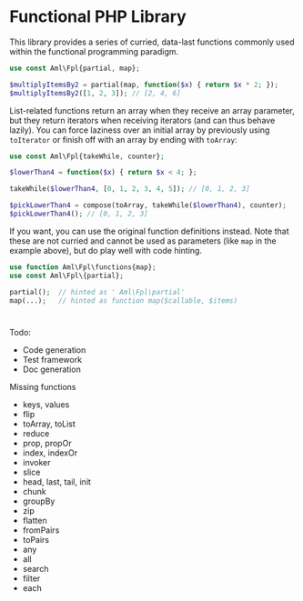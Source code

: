 # Functional PHP Library

This library provides a series of curried, data-last functions commonly used within the functional programming paradigm.

```php
use const Aml\Fpl{partial, map};

$multiplyItemsBy2 = partial(map, function($x) { return $x * 2; });
$multiplyItemsBy2([1, 2, 3]); // [2, 4, 6]
```

List-related functions return an array when they receive an array parameter, but they return iterators when receiving iterators (and can thus behave lazily). You can force laziness over an initial array by previously using `toIterator` or finish off with an array by ending with `toArray`:
```php
use const Aml\Fpl{takeWhile, counter};

$lowerThan4 = function($x) { return $x < 4; };

takeWhile($lowerThan4, [0, 1, 2, 3, 4, 5]); // [0, 1, 2, 3]

$pickLowerThan4 = compose(toArray, takeWhile($lowerThan4), counter);
$pickLowerThan4(); // [0, 1, 2, 3]
```

If you want, you can use the original function definitions instead. Note that these are not curried and cannot be used as parameters (like `map` in the example above), but do play well with code hinting.

```php
use function Aml\Fpl\functions{map};
use const Aml\Fpl\{partial};

partial();  // hinted as ' Aml\Fpl\partial'
map(...);   // hinted as function map($callable, $items)
```
#

Todo:
* Code generation
* Test framework
* Doc generation

Missing functions
* keys, values
* flip
* toArray, toList
* reduce
* prop, propOr
* index, indexOr
* invoker
* slice
* head, last, tail, init
* chunk
* groupBy
* zip
* flatten
* fromPairs
* toPairs
* any
* all
* search
* filter
* each